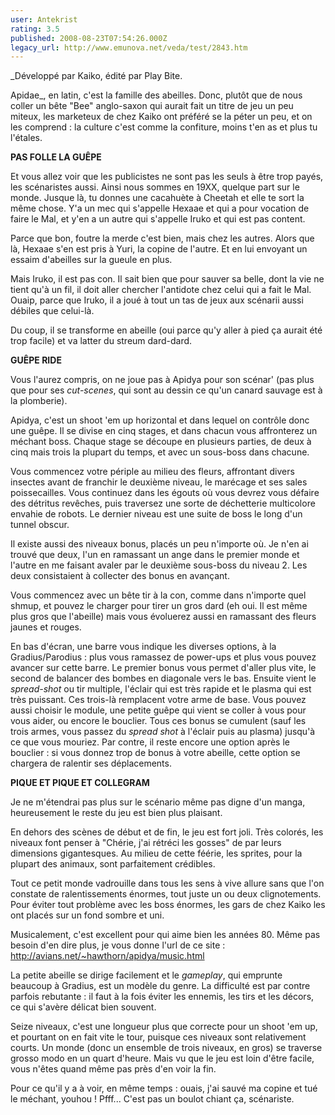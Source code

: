```yaml
---
user: Antekrist
rating: 3.5
published: 2008-08-23T07:54:26.000Z
legacy_url: http://www.emunova.net/veda/test/2843.htm
---
```

_Développé par Kaiko, édité par Play Bite.  

  

Apidae_, en latin, c'est la famille des abeilles. Donc, plutôt que de nous coller un bête "Bee" anglo-saxon qui aurait fait un titre de jeu un peu miteux, les marketeux de chez Kaiko ont préféré se la péter un peu, et on les comprend : la culture c'est comme la confiture, moins t'en as et plus tu l'étales.  

  

**PAS FOLLE LA GUÊPE**  

Et vous allez voir que les publicistes ne sont pas les seuls à être trop payés, les scénaristes aussi. Ainsi nous sommes en 19XX, quelque part sur le monde. Jusque là, tu donnes une cacahuète à Cheetah et elle te sort la même chose. Y'a un mec qui s'appelle Hexaae et qui a pour vocation de faire le Mal, et y'en a un autre qui s'appelle Iruko et qui est pas content.  

Parce que bon, foutre la merde c'est bien, mais chez les autres. Alors que là, Hexaae s'en est pris à Yuri, la copine de l'autre. Et en lui envoyant un essaim d'abeilles sur la gueule en plus.  

Mais Iruko, il est pas con. Il sait bien que pour sauver sa belle, dont la vie ne tient qu'à un fil, il doit aller chercher l'antidote chez celui qui a fait le Mal. Ouaip, parce que Iruko, il a joué à tout un tas de jeux aux scénarii aussi débiles que celui-là.  

Du coup, il se transforme en abeille (oui parce qu'y aller à pied ça aurait été trop facile) et va latter du streum dard-dard.  

  

**GUÊPE RIDE**  

Vous l'aurez compris, on ne joue pas à Apidya pour son scénar' (pas plus que pour ses _cut-scenes_, qui sont au dessin ce qu'un canard sauvage est à la plomberie).  

Apidya, c'est un shoot 'em up horizontal et dans lequel on contrôle donc une guêpe. Il se divise en cinq stages, et dans chacun vous affronterez un méchant boss. Chaque stage se découpe en plusieurs parties, de deux à cinq mais trois la plupart du temps, et avec un sous-boss dans chacune.  

Vous commencez votre périple au milieu des fleurs, affrontant divers insectes avant de franchir le deuxième niveau, le marécage et ses sales poissecailles. Vous continuez dans les égouts où vous devrez vous défaire des détritus revêches, puis traversez une sorte de déchetterie multicolore envahie de robots. Le dernier niveau est une suite de boss le long d'un tunnel obscur.  

Il existe aussi des niveaux bonus, placés un peu n'importe où. Je n'en ai trouvé que deux, l'un en ramassant un ange dans le premier monde et l'autre en me faisant avaler par le deuxième sous-boss du niveau 2\. Les deux consistaient à collecter des bonus en avançant.  

Vous commencez avec un bête tir à la con, comme dans n'importe quel shmup, et pouvez le charger pour tirer un gros dard (eh oui. Il est même plus gros que l'abeille) mais vous évoluerez aussi en ramassant des fleurs jaunes et rouges.  

En bas d'écran, une barre vous indique les diverses options, à la Gradius/Parodius : plus vous ramassez de power-ups et plus vous pouvez avancer sur cette barre. Le premier bonus vous permet d'aller plus vite, le second de balancer des bombes en diagonale vers le bas. Ensuite vient le _spread-shot_ ou tir multiple, l'éclair qui est très rapide et le plasma qui est très puissant. Ces trois-là remplacent votre arme de base. Vous pouvez aussi choisir le module, une petite guêpe qui vient se coller à vous pour vous aider, ou encore le bouclier. Tous ces bonus se cumulent (sauf les trois armes, vous passez du _spread shot_ à l'éclair puis au plasma) jusqu'à ce que vous mouriez. Par contre, il reste encore une option après le bouclier : si vous donnez trop de bonus à votre abeille, cette option se chargera de ralentir ses déplacements.  

  

**PIQUE ET PIQUE ET COLLEGRAM**  

Je ne m'étendrai pas plus sur le scénario même pas digne d'un manga, heureusement le reste du jeu est bien plus plaisant.  

En dehors des scènes de début et de fin, le jeu est fort joli. Très colorés, les niveaux font penser à "Chérie, j'ai rétréci les gosses" de par leurs dimensions gigantesques. Au milieu de cette féérie, les sprites, pour la plupart des animaux, sont parfaitement crédibles.  

Tout ce petit monde vadrouille dans tous les sens à vive allure sans que l'on constate de ralentissements énormes, tout juste un ou deux clignotements. Pour éviter tout problème avec les boss énormes, les gars de chez Kaiko les ont placés sur un fond sombre et uni.  

Musicalement, c'est excellent pour qui aime bien les années 80\. Même pas besoin d'en dire plus, je vous donne l'url de ce site : http://avians.net/~hawthorn/apidya/music.html  

La petite abeille se dirige facilement et le _gameplay_, qui emprunte beaucoup à Gradius, est un modèle du genre. La difficulté est par contre parfois rebutante : il faut à la fois éviter les ennemis, les tirs et les décors, ce qui s'avère délicat bien souvent.  

Seize niveaux, c'est une longueur plus que correcte pour un shoot 'em up, et pourtant on en fait vite le tour, puisque ces niveaux sont relativement courts. Un monde (donc un ensemble de trois niveaux, en gros) se traverse grosso modo en un quart d'heure. Mais vu que le jeu est loin d'être facile, vous n'êtes quand même pas près d'en voir la fin.  

Pour ce qu'il y a à voir, en même temps : ouais, j'ai sauvé ma copine et tué le méchant, youhou ! Pfff... C'est pas un boulot chiant ça, scénariste.